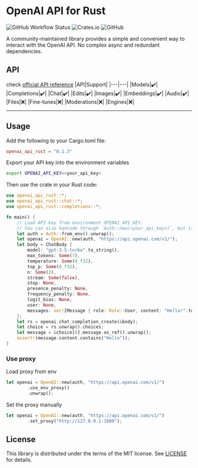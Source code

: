 # OpenAI API for Rust

![GitHub Workflow Status](https://img.shields.io/github/actions/workflow/status/openai-rs/openai-api/rust.yml?style=flat-square)
![Crates.io](https://img.shields.io/crates/v/openai_api_rust?style=flat-square)
![GitHub](https://img.shields.io/github/license/openai-rs/openai-api?style=flat-square)

A community-maintained library provides a simple and convenient way to interact with the OpenAI API.
No complex async and redundant dependencies.

## API

check [official API reference](https://platform.openai.com/docs/api-reference)
|API|Support|
|---|---|
|Models|✔️|
|Completions|✔️|
|Chat|✔️|
|Edits|✔️|
|Images|✔️|
|Embeddings|✔️|
|Audio|✔️|
|Files|❌|
|Fine-tunes|❌|
|Moderations|❌|
|Engines|❌|
___

## Usage

Add the following to your Cargo.toml file:

```toml
openai_api_rust = "0.1.3"
```

Export your API key into the environment variables

```bash
export OPENAI_API_KEY=<your_api_key>
```

Then use the crate in your Rust code:

```rust
use openai_api_rust::*;
use openai_api_rust::chat::*;
use openai_api_rust::completions::*;

fn main() {
    // Load API key from environment OPENAI_API_KEY.
    // You can also hadcode through `Auth::new(<your_api_key>)`, but it is not recommended.
    let auth = Auth::from_env().unwrap();
    let openai = OpenAI::new(auth, "https://api.openai.com/v1/");
    let body = ChatBody {
        model: "gpt-3.5-turbo".to_string(),
        max_tokens: Some(7),
        temperature: Some(0_f32),
        top_p: Some(0_f32),
        n: Some(2),
        stream: Some(false),
        stop: None,
        presence_penalty: None,
        frequency_penalty: None,
        logit_bias: None,
        user: None,
        messages: vec![Message { role: Role::User, content: "Hello!".to_string() }],
    };
    let rs = openai.chat_completion_create(&body);
    let choice = rs.unwrap().choices;
    let message = &choice[0].message.as_ref().unwrap();
    assert!(message.content.contains("Hello"));
}
```

### Use proxy

Load proxy from env

```rust
let openai = OpenAI::new(auth, "https://api.openai.com/v1/")
        .use_env_proxy()
        .unwrap();
```

Set the proxy manually

```rust
let openai = OpenAI::new(auth, "https://api.openai.com/v1/")
        .set_proxy("http://127.0.0.1:1080");
```

## License

This library is distributed under the terms of the MIT license. See [LICENSE](LICENSE) for details.
